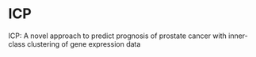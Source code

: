 # ICP
ICP: A novel approach to predict prognosis of prostate cancer with inner-class clustering of gene expression data
